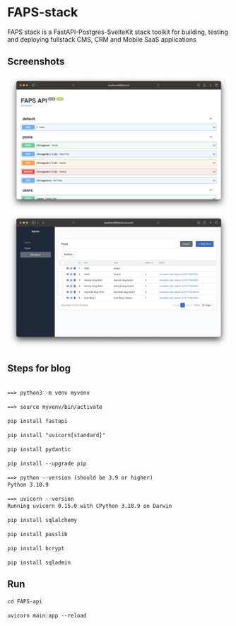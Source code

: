 # FAPS-stack

FAPS stack is a FastAPI-Postgres-SvelteKit stack toolkit for building, testing and deploying fullstack CMS, CRM and Mobile SaaS applications

## Screenshots

<img src="https://raw.githubusercontent.com/arunabhdas/FAPS-stack/main/screenshots/screenshot_1.png" width="720"/>

<img src="https://raw.githubusercontent.com/arunabhdas/FAPS-stack/main/screenshots/screenshot_2.png" width="720"/>

## Steps for blog

```

==> python3 -m venv myvenv

==> source myvenv/bin/activate

pip install fastapi

pip install "uvicorn[standard]"

pip install pydantic

pip install --upgrade pip

==> python --version (should be 3.9 or higher)
Python 3.10.9

==> uvicorn --version
Running uvicorn 0.15.0 with CPython 3.10.9 on Darwin

pip install sqlalchemy

pip install passlib

pip install bcrypt

pip install sqladmin

```


## Run

```
cd FAPS-api

uvicorn main:app --reload

```

